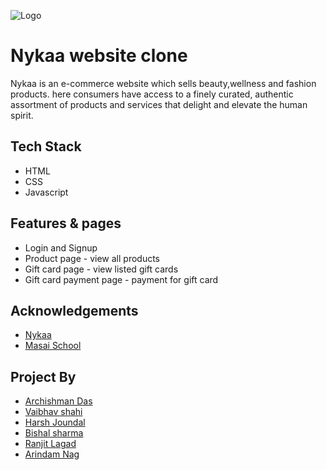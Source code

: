 
![Logo](https://encrypted-tbn0.gstatic.com/images?q=tbn:ANd9GcQkc5hHCw5vUMe0qTh2HhHBsMT7gHbMoBLFT72zcH0sZg&s)


# Nykaa website clone

Nykaa is an e-commerce website which sells beauty,wellness and fashion products.
here consumers have access to a finely curated, authentic assortment of products
and services that delight and elevate the human spirit.


## Tech Stack

- HTML
- CSS
- Javascript


## Features & pages

- Login and Signup
- Product page - view all products
- Gift card page - view listed gift cards
- Gift card payment page - payment for gift card


## Acknowledgements

 - [Nykaa](https://www.nykaa.com/)
 - [Masai School](https://www.masaischool.com/)


## Project By

- [Archishman Das](https://github.com/starving-array)
- [Vaibhav shahi](https://github.com/vaibhavshahi10)
- [Harsh Joundal](https://github.com/harshjoundal)
- [Bishal sharma](https://github.com/bishal00sharma)
- [Ranjit Lagad](https://github.com/Ranjit0979)
- [Arindam Nag](https://github.com/NagArindam)






